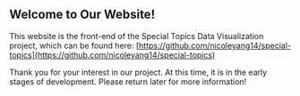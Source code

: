 ## Welcome to Our Website!

This website is the front-end of the Special Topics Data Visualization project, which can be found here: [https://github.com/nicoleyang14/special-topics](https://github.com/nicoleyang14/special-topics)

Thank you for your interest in our project. At this time, it is in the early stages of development. Please return later for more information!

<html>
  <head>
    <meta charset="utf-8">
    <meta name="viewport" content="width=device-width, initial-scale=1.0">
    <title>Mapquest example</title>
    <style>
      #map {
        width: 600px;
        height: 600px;
      }
    </style>
    <script src="https://api.mqcdn.com/sdk/mapquest-js/v1.3.2/mapquest.js"></script>
    <link type="text/css" rel="stylesheet" href="https://api.mqcdn.com/sdk/mapquest-js/v1.3.2/mapquest.css"/>
    <script>
      // 1. The basic part of the example
      var L;

      window.onload = function() {
        L.mapquest.key = 'Kkulaafxam9iXADKMFedCV9JsENBp7Yc';

        // 'map' refers to a <div> element with the ID map
        var map = L.mapquest.map('map', {
          center: [47.604325816529375, -122.1713779290056],
          layers: L.mapquest.tileLayer('map'),
          zoom: 12
        });
      }
    </script>
  </head>
  <body>
    <h2>Mapquest API Test</h2>

    <div id="map"></div>
  </body>
</html>

<h2>Table Visualization Test</h2>
<table>
  <tr>
    <th>C1</th>
    <th>C1</th>
    <td>Publisher</td>
    <td>Centers for Disease Control and Prevention</td>
  </tr>
  <tr>
    <td>Contact Name</td>
    <td>Surveillance Review and Response Group</td>
  </tr>
  <tr>
    <td>Contact Email</td>
    <td>eocevent394@cdc.gov</td>
  </tr>
  <tr>
    <td>Bureau Code</td>
    <td>Centers for Disease Control and Prevention (009:20)</td>
  </tr>
  <tr>
    <td>Program Code</td>
    <td>Program Management (009:020)</td>
  </tr>
  <tr>
    <td>Public Access Level</td>
    <td>Public (public)</td>
  </tr>
  <tr>
    <td>Geographic Coverage</td>
    <td>US</td>
  </tr>
  <tr>
    <td>Theme</td>
    <td>Case Surveillance</td>
  </tr>
  <tr>
    <td>Update Frequency</td>
    <td>Twice Daily</td>
  </tr>
  <tr>
    <td>Temporal Applicability</td>
    <td>2020-01-21/..</td>
  </tr>
  <tr>
    <td>Homepage</td>
    <td>https://data.cdc.gov/d/9mfq-cb36</td>
  </tr>
  <tr>
    <td>Issued</td>
    <td>2020-06-11</td>
  </tr>
  <tr>
    <td>License</td>
    <td>https://www.usa.gov/government-works</td>
  </tr>
  <tr>
    <td>Last Update</td>
    <td>2021-12-11</td>
  </tr>
  <tr>
  <td>Unique Identifier</td>
    <td>https://data.cdc.gov/api/views/9mfq-cb36</td>
  </tr>
</table>